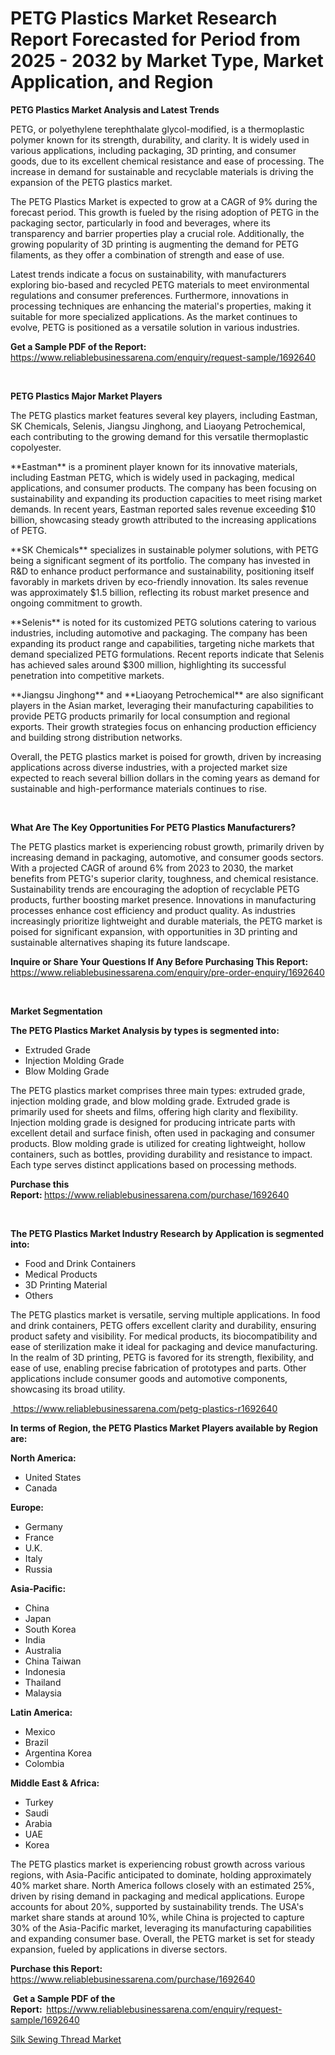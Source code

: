 <p><h1>PETG Plastics Market Research Report Forecasted for Period from 2025 -  2032 by Market Type, Market Application, and Region</h1></p><p><strong>PETG Plastics Market Analysis and Latest Trends</strong></p>
<p><p>PETG, or polyethylene terephthalate glycol-modified, is a thermoplastic polymer known for its strength, durability, and clarity. It is widely used in various applications, including packaging, 3D printing, and consumer goods, due to its excellent chemical resistance and ease of processing. The increase in demand for sustainable and recyclable materials is driving the expansion of the PETG plastics market.</p><p>The PETG Plastics Market is expected to grow at a CAGR of 9% during the forecast period. This growth is fueled by the rising adoption of PETG in the packaging sector, particularly in food and beverages, where its transparency and barrier properties play a crucial role. Additionally, the growing popularity of 3D printing is augmenting the demand for PETG filaments, as they offer a combination of strength and ease of use.</p><p>Latest trends indicate a focus on sustainability, with manufacturers exploring bio-based and recycled PETG materials to meet environmental regulations and consumer preferences. Furthermore, innovations in processing techniques are enhancing the material's properties, making it suitable for more specialized applications. As the market continues to evolve, PETG is positioned as a versatile solution in various industries.</p></p>
<p><strong>Get a Sample PDF of the Report:&nbsp;</strong> <a href="https://www.reliablebusinessarena.com/enquiry/request-sample/1692640?utm_campaign=2137&utm_medium=2&utm_source=Github&utm_content=ia&utm_term=31032025&utm_id=petg-plastics">https://www.reliablebusinessarena.com/enquiry/request-sample/1692640</a></p>
<p>&nbsp;</p>
<p><strong>PETG Plastics Major Market Players</strong></p>
<p><p>The PETG plastics market features several key players, including Eastman, SK Chemicals, Selenis, Jiangsu Jinghong, and Liaoyang Petrochemical, each contributing to the growing demand for this versatile thermoplastic copolyester. </p><p>**Eastman** is a prominent player known for its innovative materials, including Eastman PETG, which is widely used in packaging, medical applications, and consumer products. The company has been focusing on sustainability and expanding its production capacities to meet rising market demands. In recent years, Eastman reported sales revenue exceeding $10 billion, showcasing steady growth attributed to the increasing applications of PETG.</p><p>**SK Chemicals** specializes in sustainable polymer solutions, with PETG being a significant segment of its portfolio. The company has invested in R&D to enhance product performance and sustainability, positioning itself favorably in markets driven by eco-friendly innovation. Its sales revenue was approximately $1.5 billion, reflecting its robust market presence and ongoing commitment to growth.</p><p>**Selenis** is noted for its customized PETG solutions catering to various industries, including automotive and packaging. The company has been expanding its product range and capabilities, targeting niche markets that demand specialized PETG formulations. Recent reports indicate that Selenis has achieved sales around $300 million, highlighting its successful penetration into competitive markets.</p><p>**Jiangsu Jinghong** and **Liaoyang Petrochemical** are also significant players in the Asian market, leveraging their manufacturing capabilities to provide PETG products primarily for local consumption and regional exports. Their growth strategies focus on enhancing production efficiency and building strong distribution networks.</p><p>Overall, the PETG plastics market is poised for growth, driven by increasing applications across diverse industries, with a projected market size expected to reach several billion dollars in the coming years as demand for sustainable and high-performance materials continues to rise.</p></p>
<p>&nbsp;</p>
<p><strong>What Are The Key Opportunities For PETG Plastics Manufacturers?</strong></p>
<p><p>The PETG plastics market is experiencing robust growth, primarily driven by increasing demand in packaging, automotive, and consumer goods sectors. With a projected CAGR of around 6% from 2023 to 2030, the market benefits from PETG's superior clarity, toughness, and chemical resistance. Sustainability trends are encouraging the adoption of recyclable PETG products, further boosting market presence. Innovations in manufacturing processes enhance cost efficiency and product quality. As industries increasingly prioritize lightweight and durable materials, the PETG market is poised for significant expansion, with opportunities in 3D printing and sustainable alternatives shaping its future landscape.</p></p>
<p><strong>Inquire or Share Your Questions If Any Before Purchasing This Report:</strong> <a href="https://www.reliablebusinessarena.com/enquiry/pre-order-enquiry/1692640?utm_campaign=2137&utm_medium=2&utm_source=Github&utm_content=ia&utm_term=31032025&utm_id=petg-plastics">https://www.reliablebusinessarena.com/enquiry/pre-order-enquiry/1692640</a></p>
<p>&nbsp;</p>
<p><strong>Market Segmentation</strong></p>
<p><strong>The PETG Plastics Market Analysis by types is segmented into:</strong></p>
<p><ul><li>Extruded Grade</li><li>Injection Molding Grade</li><li>Blow Molding Grade</li></ul></p>
<p><p>The PETG plastics market comprises three main types: extruded grade, injection molding grade, and blow molding grade. Extruded grade is primarily used for sheets and films, offering high clarity and flexibility. Injection molding grade is designed for producing intricate parts with excellent detail and surface finish, often used in packaging and consumer products. Blow molding grade is utilized for creating lightweight, hollow containers, such as bottles, providing durability and resistance to impact. Each type serves distinct applications based on processing methods.</p></p>
<p><strong>Purchase this Report:&nbsp;</strong><a href="https://www.reliablebusinessarena.com/purchase/1692640?utm_campaign=2137&utm_medium=2&utm_source=Github&utm_content=ia&utm_term=31032025&utm_id=petg-plastics">https://www.reliablebusinessarena.com/purchase/1692640</a></p>
<p>&nbsp;</p>
<p><strong>The PETG Plastics Market Industry Research by Application is segmented into:</strong></p>
<p><ul><li>Food and Drink Containers</li><li>Medical Products</li><li>3D Printing Material</li><li>Others</li></ul></p>
<p><p>The PETG plastics market is versatile, serving multiple applications. In food and drink containers, PETG offers excellent clarity and durability, ensuring product safety and visibility. For medical products, its biocompatibility and ease of sterilization make it ideal for packaging and device manufacturing. In the realm of 3D printing, PETG is favored for its strength, flexibility, and ease of use, enabling precise fabrication of prototypes and parts. Other applications include consumer goods and automotive components, showcasing its broad utility.</p></p>
<p><a href="https://www.reliablebusinessarena.com/petg-plastics-r1692640?utm_campaign=2137&utm_medium=2&utm_source=Github&utm_content=ia&utm_term=31032025&utm_id=petg-plastics">&nbsp;https://www.reliablebusinessarena.com/petg-plastics-r1692640</a></p>
<p><strong>In terms of Region, the PETG Plastics Market Players available by Region are:</strong></p>
<p>
    <p> <strong> North America: </strong>
        <ul>
            <li>United States</li>
            <li>Canada</li>
        </ul>
        </p> 
    <p> <strong> Europe: </strong>
        <ul>
            <li>Germany</li>
            <li>France</li>
            <li>U.K.</li>
            <li>Italy</li>
            <li>Russia</li>
        </ul>
        </p> 
    <p> <strong> Asia-Pacific: </strong>
        <ul>
            <li>China</li>
            <li>Japan</li>
            <li>South Korea</li>
            <li>India</li>
            <li>Australia</li>
            <li>China Taiwan</li>
            <li>Indonesia</li>
            <li>Thailand</li>
            <li>Malaysia</li>
        </ul>
        </p> 
    <p> <strong> Latin America: </strong>
        <ul>
            <li>Mexico</li>
            <li>Brazil</li>
            <li>Argentina Korea</li>
            <li>Colombia</li>
        </ul>
        </p> 
    <p> <strong> Middle East & Africa: </strong>
        <ul>
            <li>Turkey</li>
            <li>Saudi</li>
            <li>Arabia</li>
            <li>UAE</li>
            <li>Korea</li>
        </ul>
    </p>
    </p>
<p><p>The PETG plastics market is experiencing robust growth across various regions, with Asia-Pacific anticipated to dominate, holding approximately 40% market share. North America follows closely with an estimated 25%, driven by rising demand in packaging and medical applications. Europe accounts for about 20%, supported by sustainability trends. The USA's market share stands at around 10%, while China is projected to capture 30% of the Asia-Pacific market, leveraging its manufacturing capabilities and expanding consumer base. Overall, the PETG market is set for steady expansion, fueled by applications in diverse sectors.</p></p>
<p><strong>Purchase this Report: </strong><a href="https://www.reliablebusinessarena.com/purchase/1692640?utm_campaign=2137&utm_medium=2&utm_source=Github&utm_content=ia&utm_term=31032025&utm_id=petg-plastics">https://www.reliablebusinessarena.com/purchase/1692640</a></p>
<p>&nbsp;<strong>Get a Sample PDF of the Report:&nbsp;&nbsp;</strong><a href="https://www.reliablebusinessarena.com/enquiry/request-sample/1692640?utm_campaign=2137&utm_medium=2&utm_source=Github&utm_content=ia&utm_term=31032025&utm_id=petg-plastics">https://www.reliablebusinessarena.com/enquiry/request-sample/1692640</a></p>
<p><strong></strong></p>
<p><p><a href="https://github.com/tamvrosiya/Market-Research-Report-List-6/blob/main/silk-sewing-thread-market.md?utm_campaign=2137&utm_medium=2&utm_source=Github&utm_content=ia&utm_term=31032025&utm_id=petg-plastics">Silk Sewing Thread Market</a></p></p>